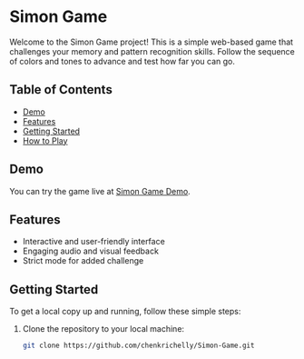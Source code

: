 # Simon Game

Welcome to the Simon Game project! This is a simple web-based game that challenges your memory and pattern recognition skills. Follow the sequence of colors and tones to advance and test how far you can go.

## Table of Contents

- [Demo](#demo)
- [Features](#features)
- [Getting Started](#getting-started)
- [How to Play](#how-to-play)

## Demo

You can try the game live at [Simon Game Demo](https://chenkrichelly.github.io/Simon-Game/).

## Features

- Interactive and user-friendly interface
- Engaging audio and visual feedback
- Strict mode for added challenge

## Getting Started

To get a local copy up and running, follow these simple steps:

1. Clone the repository to your local machine:

   ```bash
   git clone https://github.com/chenkrichelly/Simon-Game.git
